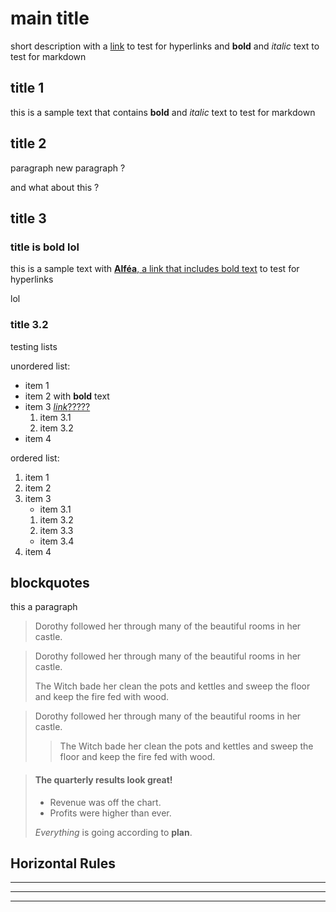 # main title

short description with a [link](https://www.soundcloud.com) to test for hyperlinks and **bold** and *italic* text to test for markdown

## title 1

this is a sample text that contains **bold** and *italic* text to test for markdown

## title 2

paragraph
new paragraph ?

and what about this ?

## title 3

### title is **bold** lol

this is a sample text with [**Alféa**, a link that includes bold text](https://www.soundcloud.com "is that a hover effect !??!!") to test for hyperlinks

lol

### title 3.2

testing lists

unordered list:
- item 1
- item 2 with **bold** text
- item 3 [*link*?????](/)
    1. item 3.1
    2. item 3.2
- item 4

ordered list:
1. item 1
2. item 2
3. item 3
    * item 3.1
    1. item 3.2
    2. item 3.3
    * item 3.4
4. item 4

## blockquotes

this a paragraph

> Dorothy followed her through many of the beautiful rooms in her castle.

> Dorothy followed her through many of the beautiful rooms in her castle.
>
> The Witch bade her clean the pots and kettles and sweep the floor and keep the fire fed with wood.

> Dorothy followed her through many of the beautiful rooms in her castle.
>
>> The Witch bade her clean the pots and kettles and sweep the floor and keep the fire fed with wood.

> #### The quarterly results look great!
>
> - Revenue was off the chart.
> - Profits were higher than ever.
>
>  *Everything* is going according to **plan**.

## Horizontal Rules

---

***

___